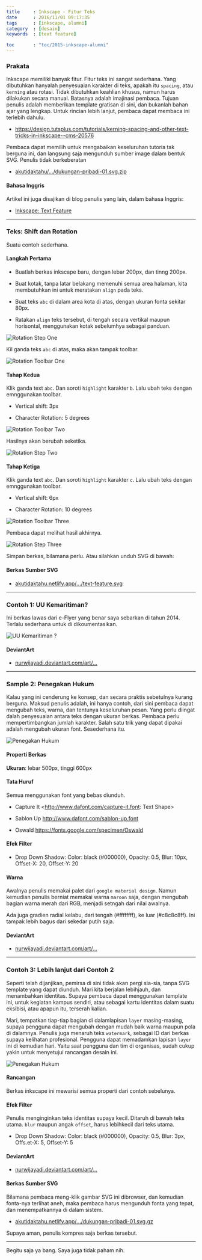 ```yaml
---
title     : Inkscape - Fitur Teks
date      : 2016/11/01 09:17:35
tags      : [inkscape, alumni]
category  : [desain]
keywords  : [text feature]

toc       : "toc/2015-inkscape-alumni"
---
```


### Prakata

Inkscape memiliki banyak fitur.
Fitur teks ini sangat sederhana.
Yang dibutuhkan hanyalah penyesuaian karakter di teks,
apakah itu `spacing`, atau `kerning` atau rotasi.
Tidak dibutuhkan keahlian khusus, namun harus dilakukan secara manual.
Batasnya adalah imajinasi pembaca.
Tujuan penulis adalah memberikan template gratisan di sini,
dan bukanlah bahan ajar yang lengkap.
Untuk rincian lebih lanjut, pembaca dapat membaca ini terlebih dahulu.

* <https://design.tutsplus.com/tutorials/kerning-spacing-and-other-text-tricks-in-inkscape--cms-20576>

Pembaca dapat memilih untuk mengabaikan keseluruhan tutoria tak berguna ini,
dan langsung saja mengunduh sumber image dalam bentuk SVG.
Penulis tidak berkeberatan

* [akutidaktahu/.../dukungan-pribadi-01.svg.zip][dotfiles-sample-3]

#### Bahasa Inggris

Artikel ini juga disajikan di blog penulis yang lain,
dalam bahasa Inggris:

* [Inkscape: Text Feature][english-version]

-- -- --

### Teks: Shift dan Rotation

Suatu contoh sederhana.

#### Langkah Pertama

* Buatlah berkas inkscape baru, dengan lebar 200px, dan tinng 200px.

* Buat kotak, tanpa latar belakang memenuhi semua area halaman,
  kita membutuhkan ini untuk meratakan `align` pada teks.

* Buat teks `abc` di dalam area kota di atas, dengan ukuran fonta sekitar 80px.

* Ratakan `align` teks tersebut,
  di tengah secara vertikal maupun horisontal,
  menggunakan kotak sebelumhya sebagai panduan.

![Rotation Step One][image-text-1]

Kil ganda teks `abc` di atas, maka akan tampak toolbar.

![Rotation Toolbar One][image-toolbar-1]

#### Tahap Kedua

Klik ganda text `abc`.
Dan soroti `highlight` karakter `b`.
Lalu ubah teks dengan emnggunakan toolbar.

* Vertical shift: 3px

* Character Rotation: 5 degrees

![Rotation Toolbar Two][image-toolbar-2]

Hasilnya akan berubah seketika.

![Rotation Step Two][image-text-2]

#### Tahap Ketiga

Klik ganda text `abc`.
Dan soroti `highlight` karakter `c`.
Lalu ubah teks dengan emnggunakan toolbar.

* Vertical shift: 6px

* Character Rotation: 10 degrees

![Rotation Toolbar Three][image-toolbar-3]

Pembaca dapat melihat hasil akhirnya.

![Rotation Step Three][image-text-3]

Simpan berkas, bilamana perlu.
Atau silahkan unduh SVG di bawah:

#### Berkas Sumber SVG

* [akutidaktahu.netlify.app/.../text-feature.svg][dotfiles-sample-0]

-- -- --

### Contoh 1: UU Kemaritiman?

Ini berkas lawas dari e-Flyer yang benar saya sebarkan di tahun 2014.
Terlalu sederhana untuk di dikoumentasikan.

![UU Kemaritiman ?][image-sample-1]

#### DeviantArt

* [nurwijayadi.deviantart.com/art/...][deviant-sample-1]

-- -- --

### Sample 2: Penegakan Hukum

Kalau yang ini cenderung ke konsep,
dan secara praktis sebetulnya kurang berguna.
Maksud penulis adalah, ini hanya contoh,
dari sini pembaca dapat mengubah teks, warna,
dan tentunya keseluruhan pesan.
Yang perlu diingat dalah penyesuaian antara teks dengan ukuran berkas.
Pembaca perlu mempertimbangkan jumlah karakter.
Salah satu trik yang dapat dipakai adalah mengubah ukuran font.
Sesederhana itu.

![Penegakan Hukum][image-sample-2]

#### Properti Berkas

**Ukuran**: lebar 500px, tinggi 600px

#### Tata Huruf

Semua menggunakan font yang bebas diunduh.

* Capture It <http://www.dafont.com/capture-it.font: Text Shape>

* Sablon Up <http://www.dafont.com/sablon-up.font>

* Oswald <https://fonts.google.com/specimen/Oswald>

#### Efek Filter

* Drop Down Shadow: Color: black (#000000), Opacity: 0.5, Blur: 10px, Offset-X: 20, Offset-Y: 20

#### Warna

Awalnya penulis memakai palet dari `google material design`.
Namun kemudian penulis berniat memakai warna `maroon` saja,
dengan mengubah bagian warna merah dari RGB, menjadi setngah dari nilai awalnya.

Ada juga gradien radial kelabu, dari tengah (#ffffffff),
ke luar (#c8c8c8ff). Ini tampak lebih bagus dari sekedar putih saja.

#### DeviantArt

* [nurwijayadi.deviantart.com/art/...][deviant-sample-2]

-- -- --

### Contoh 3: Lebih lanjut dari Contoh 2

Seperti telah dijanjikan, pemirsa di sini tidak akan pergi sia-sia,
tanpa SVG template yang dapat diunduh.
Mari kita berjalan lebihjauh, dan menambahkan identitas.
Supaya pembaca dapat menggunakan template ini,
untuk kegiatan kampus sendiri,
atau sebagai kartu identitas dalam suatu eksibisi,
atau apapun itu, terserah kalian.

Mari, tempatkan tiap-tiap bagian di dalamlapisan `layer` masing-masing,
supaya pengguna dapat mengubah dengan mudah baik warna maupun pola di dalamnya.
Penulis juga menaruh teks `watermark`,
sebagai ID dari berkas supaya kelihatan profesional.
Pengguna dapat memadamkan lapisan `layer` ini di kemudian hari.
Yaitu saat pengguna dan tim di organisas,
sudah cukup yakin untuk menyetujui rancangan desain ini.

![Penegakan Hukum][image-sample-3]

#### Rancangan

Berkas inkscape ini mewarisi semua properti dari contoh sebelunya.

#### Efek Filter

Penulis menginginkan teks identitas supaya kecil.
Ditaruh di bawah teks utama.
`blur` maupun angak `offset`, harus lebihkecil dari teks utama.

* Drop Down Shadow: Color: black (#000000), Opacity: 0.5, Blur: 3px, Offs.et-X: 5, Offset-Y: 5

#### DeviantArt

* [nurwijayadi.deviantart.com/art/...][deviant-sample-3]

#### Berkas Sumber SVG

Bilamana pembaca meng-klik gambar SVG ini dibrowser,
dan kemudian fonta-nya terlihat aneh,
maka pembaca harus mengunduh fonta yang tepat, dan menempatkannya di dalam sistem.

* [akutidaktahu.netlify.app/.../dukungan-pribadi-01.svg.gz][dotfiles-sample-3]

Supaya aman, penulis kompres saja berkas tersebut.

-- -- --

Begitu saja ya bang.
Saya juga tidak paham nih.

[//]: <> ( -- -- -- links below -- -- -- )

[english-version]:  https://epsi-rns.gitlab.io/design/2016/11/01/inkscape-text-feature/

[image-text-1]:     /posts/desain/2016/11-teks/text-feature-1.png
[image-text-2]:     /posts/desain/2016/11-teks/text-feature-2.png
[image-text-3]:     /posts/desain/2016/11-teks/text-feature-3.png

[image-toolbar-1]:  /posts/desain/2016/11-teks/text-feature-toolbar-1.png
[image-toolbar-2]:  /posts/desain/2016/11-teks/text-feature-toolbar-2.png
[image-toolbar-3]:  /posts/desain/2016/11-teks/text-feature-toolbar-3.png

[image-sample-1]:   /posts/desain/2016/11-teks/uu-kemaritiman.png
[image-sample-2]:   /posts/desain/2016/11-teks/penegakan-hukum-01.png
[image-sample-2b]:  /posts/desain/2016/11-teks/penegakan-hukum-02.png
[image-sample-3]:   /posts/desain/2016/11-teks/dukungan-pribadi-01.png

[dotfiles-sample-0]: /posts/desain/2016/11-teks/text-feature.svg
[dotfiles-sample-2]: /posts/desain/2016/11-teks/penegakan-hukum.svg
[dotfiles-sample-3]: /posts/desain/2016/11-teks/dukungan-pribadi-01.svg.zip

[deviant-sample-1]: http://nurwijayadi.deviantart.com/art/Undang-Undang-Kemaritiman-645790906
[deviant-sample-2]: http://nurwijayadi.deviantart.com/art/Penegakan-Hukum-645722442
[deviant-sample-3]: http://nurwijayadi.deviantart.com/art/Dukungan-Pribadi-645721708
